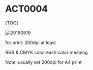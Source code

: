 # ACT0004

[TOC]

![20190919](20190919.jpg)

for print: 200dpi at least

RGB & CMYK color each color meaning

Note: usually set 200dpi for A4 print

